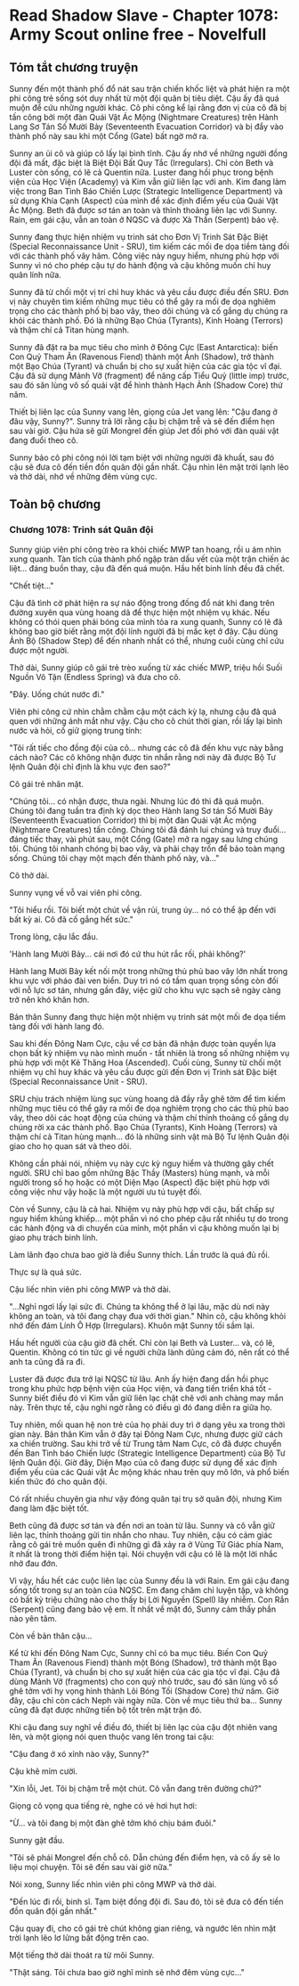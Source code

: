 # Read Shadow Slave - Chapter 1078: Army Scout online free - Novelfull

## Tóm tắt chương truyện

Sunny đến một thành phố đổ nát sau trận chiến khốc liệt và phát hiện ra một phi công trẻ sống sót duy nhất từ một đội quân bị tiêu diệt. Cậu ấy đã quá muộn để cứu những người khác. Cô phi công kể lại rằng đơn vị của cô đã bị tấn công bởi một đàn Quái Vật Ác Mộng (Nightmare Creatures) trên Hành Lang Sơ Tán Số Mười Bảy (Seventeenth Evacuation Corridor) và bị đẩy vào thành phố này sau khi một Cổng (Gate) bất ngờ mở ra.

Sunny an ủi cô và giúp cô lấy lại bình tĩnh. Cậu ấy nhớ về những người đồng đội đã mất, đặc biệt là Biệt Đội Bất Quy Tắc (Irregulars). Chỉ còn Beth và Luster còn sống, có lẽ cả Quentin nữa. Luster đang hồi phục trong bệnh viện của Học Viện (Academy) và Kim vẫn giữ liên lạc với anh. Kim đang làm việc trong Ban Tình Báo Chiến Lược (Strategic Intelligence Department) và sử dụng Khía Cạnh (Aspect) của mình để xác định điểm yếu của Quái Vật Ác Mộng. Beth đã được sơ tán an toàn và thỉnh thoảng liên lạc với Sunny. Rain, em gái cậu, vẫn an toàn ở NQSC và được Xà Thần (Serpent) bảo vệ.

Sunny đang thực hiện nhiệm vụ trinh sát cho Đơn Vị Trinh Sát Đặc Biệt (Special Reconnaissance Unit - SRU), tìm kiếm các mối đe dọa tiềm tàng đối với các thành phố vây hãm. Công việc này nguy hiểm, nhưng phù hợp với Sunny vì nó cho phép cậu tự do hành động và cậu không muốn chỉ huy quân lính nữa.

Sunny đã từ chối một vị trí chỉ huy khác và yêu cầu được điều đến SRU. Đơn vị này chuyên tìm kiếm những mục tiêu có thể gây ra mối đe dọa nghiêm trọng cho các thành phố bị bao vây, theo dõi chúng và cố gắng dụ chúng ra khỏi các thành phố. Đó là những Bạo Chúa (Tyrants), Kinh Hoàng (Terrors) và thậm chí cả Titan hùng mạnh.

Sunny đã đặt ra ba mục tiêu cho mình ở Đông Cực (East Antarctica): biến Con Quỷ Tham Ăn (Ravenous Fiend) thành một Ảnh (Shadow), trở thành một Bạo Chúa (Tyrant) và chuẩn bị cho sự xuất hiện của các gia tộc vĩ đại. Cậu đã sử dụng Mảnh Vỡ (fragment) để nâng cấp Tiểu Quỷ (little imp) trước, sau đó săn lùng vô số quái vật để hình thành Hạch Ảnh (Shadow Core) thứ năm.

Thiết bị liên lạc của Sunny vang lên, giọng của Jet vang lên: "Cậu đang ở đâu vậy, Sunny?". Sunny trả lời rằng cậu bị chậm trễ và sẽ đến điểm hẹn sau vài giờ. Cậu hứa sẽ gửi Mongrel đến giúp Jet đối phó với đàn quái vật đang đuổi theo cô.

Sunny bảo cô phi công nói lời tạm biệt với những người đã khuất, sau đó cậu sẽ đưa cô đến tiền đồn quân đội gần nhất. Cậu nhìn lên mặt trời lạnh lẽo và thở dài, nhớ về những đêm vùng cực.

## Toàn bộ chương

### Chương 1078: Trinh sát Quân đội

Sunny giúp viên phi công trèo ra khỏi chiếc MWP tan hoang, rồi u ám nhìn xung quanh. Tàn tích của thành phố ngập tràn dấu vết của một trận chiến ác liệt... đáng buồn thay, cậu đã đến quá muộn. Hầu hết binh lính đều đã chết.

"Chết tiệt..."

Cậu đã tình cờ phát hiện ra sự náo động trong đống đổ nát khi đang trên đường xuyên qua vùng hoang dã để thực hiện một nhiệm vụ khác. Nếu không có thói quen phái bóng của mình tỏa ra xung quanh, Sunny có lẽ đã không bao giờ biết rằng một đội lính người đã bị mắc kẹt ở đây. Cậu dùng Ảnh Bộ (Shadow Step) để đến nhanh nhất có thể, nhưng cuối cùng chỉ cứu được một người.

Thở dài, Sunny giúp cô gái trẻ trèo xuống từ xác chiếc MWP, triệu hồi Suối Nguồn Vô Tận (Endless Spring) và đưa cho cô.

"Đây. Uống chút nước đi."

Viên phi công cứ nhìn chằm chằm cậu một cách kỳ lạ, nhưng cậu đã quá quen với những ánh mắt như vậy. Cậu cho cô chút thời gian, rồi lấy lại bình nước và hỏi, cố giữ giọng trung tính:

"Tôi rất tiếc cho đồng đội của cô... nhưng các cô đã đến khu vực này bằng cách nào? Các cô không nhận được tin nhắn rằng nơi này đã được Bộ Tư lệnh Quân đội chỉ định là khu vực đen sao?"

Cô gái trẻ nhăn mặt.

"Chúng tôi... có nhận được, thưa ngài. Nhưng lúc đó thì đã quá muộn. Chúng tôi đang tuần tra định kỳ dọc theo Hành lang Sơ tán Số Mười Bảy (Seventeenth Evacuation Corridor) thì bị một đàn Quái vật Ác mộng (Nightmare Creatures) tấn công. Chúng tôi đã đánh lui chúng và truy đuổi... đáng tiếc thay, vài phút sau, một Cổng (Gate) mở ra ngay sau lưng chúng tôi. Chúng tôi nhanh chóng bị bao vây, và phải chạy trốn để bảo toàn mạng sống. Chúng tôi chạy một mạch đến thành phố này, và..."

Cô thở dài.

Sunny vụng về vỗ vai viên phi công.

"Tôi hiểu rồi. Tôi biết một chút về vận rủi, trung úy... nó có thể ập đến với bất kỳ ai. Cô đã cố gắng hết sức."

Trong lòng, cậu lắc đầu.

'Hành lang Mười Bảy... cái nơi đó cứ thu hút rắc rối, phải không?'

Hành lang Mười Bảy kết nối một trong những thủ phủ bao vây lớn nhất trong khu vực với pháo đài ven biển. Duy trì nó có tầm quan trọng sống còn đối với nỗ lực sơ tán, nhưng gần đây, việc giữ cho khu vực sạch sẽ ngày càng trở nên khó khăn hơn.

Bản thân Sunny đang thực hiện một nhiệm vụ trinh sát một mối đe dọa tiềm tàng đối với hành lang đó.

Sau khi đến Đông Nam Cực, cậu về cơ bản đã nhận được toàn quyền lựa chọn bất kỳ nhiệm vụ nào mình muốn - tất nhiên là trong số những nhiệm vụ phù hợp với một Kẻ Thăng Hoa (Ascended). Cuối cùng, Sunny từ chối một nhiệm vụ chỉ huy khác và yêu cầu được gửi đến Đơn vị Trinh sát Đặc biệt (Special Reconnaissance Unit - SRU).

SRU chịu trách nhiệm lùng sục vùng hoang dã đầy rẫy ghê tởm để tìm kiếm những mục tiêu có thể gây ra mối đe dọa nghiêm trọng cho các thủ phủ bao vây, theo dõi các hoạt động của chúng và thậm chí thỉnh thoảng cố gắng dụ chúng rời xa các thành phố. Bạo Chúa (Tyrants), Kinh Hoàng (Terrors) và thậm chí cả Titan hùng mạnh... đó là những sinh vật mà Bộ Tư lệnh Quân đội giao cho họ quan sát và theo dõi.

Không cần phải nói, nhiệm vụ này cực kỳ nguy hiểm và thường gây chết người. SRU chỉ bao gồm những Bậc Thầy (Masters) hùng mạnh, và mỗi người trong số họ hoặc có một Diện Mạo (Aspect) đặc biệt phù hợp với công việc như vậy hoặc là một người ưu tú tuyệt đối.

Còn về Sunny, cậu là cả hai. Nhiệm vụ này phù hợp với cậu, bất chấp sự nguy hiểm khủng khiếp... một phần vì nó cho phép cậu rất nhiều tự do trong các hành động và di chuyển của mình, một phần vì cậu không muốn lại bị giao phụ trách binh lính.

Làm lãnh đạo chưa bao giờ là điều Sunny thích. Lần trước là quá đủ rồi.

Thực sự là quá sức.

Cậu liếc nhìn viên phi công MWP và thở dài.

"...Nghỉ ngơi lấy lại sức đi. Chúng ta không thể ở lại lâu, mặc dù nơi này không an toàn, và tôi đang chạy đua với thời gian." Nhìn cô, cậu không khỏi nhớ đến đám Lính Ô Hợp (Irregulars). Khuôn mặt Sunny tối sầm lại.

Hầu hết người của cậu giờ đã chết. Chỉ còn lại Beth và Luster... và, có lẽ, Quentin. Không có tin tức gì về người chữa lành dũng cảm đó, nên rất có thể anh ta cũng đã ra đi.

Luster đã được đưa trở lại NQSC từ lâu. Anh ấy hiện đang dần hồi phục trong khu phức hợp bệnh viện của Học viện, và đang tiến triển khá tốt - Sunny biết điều đó vì Kim vẫn giữ liên lạc chặt chẽ với anh chàng may mắn này. Trên thực tế, cậu nghi ngờ rằng có điều gì đó đang diễn ra giữa họ.

Tuy nhiên, mối quan hệ non trẻ của họ phải duy trì ở dạng yêu xa trong thời gian này. Bản thân Kim vẫn ở đây tại Đông Nam Cực, nhưng được giữ cách xa chiến trường. Sau khi trở về từ Trung tâm Nam Cực, cô đã được chuyển đến Ban Tình báo Chiến lược (Strategic Intelligence Department) của Bộ Tư lệnh Quân đội. Giờ đây, Diện Mạo của cô đang được sử dụng để xác định điểm yếu của các Quái vật Ác mộng khác nhau trên quy mô lớn, và phổ biến kiến thức đó cho quân đội.

Có rất nhiều chuyên gia như vậy đóng quân tại trụ sở quân đội, nhưng Kim đang làm đặc biệt tốt.

Beth cũng đã được sơ tán và đến nơi an toàn từ lâu. Sunny và cô vẫn giữ liên lạc, thỉnh thoảng gửi tin nhắn cho nhau. Tuy nhiên, cậu có cảm giác rằng cô gái trẻ muốn quên đi những gì đã xảy ra ở Vùng Tứ Giác phía Nam, ít nhất là trong thời điểm hiện tại. Nói chuyện với cậu có lẽ là một lời nhắc nhở đau đớn.

Vì vậy, hầu hết các cuộc liên lạc của Sunny đều là với Rain. Em gái cậu đang sống tốt trong sự an toàn của NQSC. Em đang chăm chỉ luyện tập, và không có bất kỳ triệu chứng nào cho thấy bị Lời Nguyền (Spell) lây nhiễm. Con Rắn (Serpent) cũng đang bảo vệ em. Ít nhất về mặt đó, Sunny cảm thấy phần nào yên tâm.

Còn về bản thân cậu...

Kể từ khi đến Đông Nam Cực, Sunny chỉ có ba mục tiêu. Biến Con Quỷ Tham Ăn (Ravenous Fiend) thành một Bóng (Shadow), trở thành một Bạo Chúa (Tyrant), và chuẩn bị cho sự xuất hiện của các gia tộc vĩ đại. Cậu đã dùng Mảnh Vỡ (fragments) cho con quỷ nhỏ trước, sau đó săn lùng vô số ghê tởm với hy vọng hình thành Lõi Bóng Tối (Shadow Core) thứ năm. Giờ đây, cậu chỉ còn cách Neph vài ngày nữa. Còn về mục tiêu thứ ba... Sunny cũng đã đạt được những tiến bộ tốt trên mặt trận đó.

Khi cậu đang suy nghĩ về điều đó, thiết bị liên lạc của cậu đột nhiên vang lên, và một giọng nói quen thuộc vang lên trong tai cậu:

"Cậu đang ở xó xỉnh nào vậy, Sunny?"

Cậu khẽ mỉm cười.

"Xin lỗi, Jet. Tôi bị chậm trễ một chút. Cô vẫn đang trên đường chứ?"

Giọng cô vọng qua tiếng rè, nghe có vẻ hơi hụt hơi:

"Ừ... và tôi đang bị một đàn ghê tởm khó chịu bám đuôi."

Sunny gật đầu.

"Tôi sẽ phái Mongrel đến chỗ cô. Dẫn chúng đến điểm hẹn, và cô ấy sẽ lo liệu mọi chuyện. Tôi sẽ đến sau vài giờ nữa."

Nói xong, Sunny liếc nhìn viên phi công MWP và thở dài.

"Đến lúc đi rồi, binh sĩ. Tạm biệt đồng đội đi. Sau đó, tôi sẽ đưa cô đến tiền đồn quân đội gần nhất."

Cậu quay đi, cho cô gái trẻ chút không gian riêng, và ngước lên nhìn mặt trời lạnh lẽo lơ lửng bất động trên cao.

Một tiếng thở dài thoát ra từ môi Sunny.

"Thật sáng. Tôi chưa bao giờ nghĩ mình sẽ nhớ đêm vùng cực..."